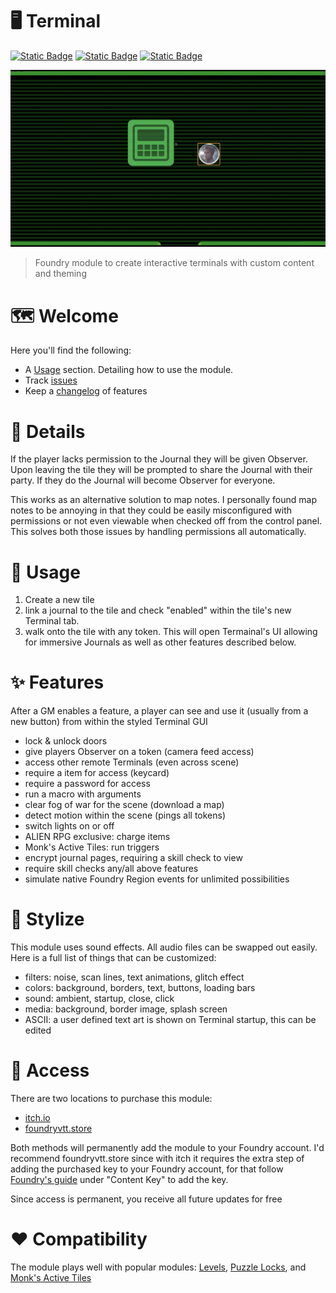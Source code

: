 # 🖥️ Terminal

[![Static Badge](https://img.shields.io/badge/Itch.io-CodaBool-red?style=flat-square&logo=itchdotio)](https://codabool.itch.io) [![Static Badge](https://img.shields.io/badge/Discord-CodaBool-blue?style=flat-square&logo=discord)](https://discord.gg/foundryvtt) [![Static Badge](https://img.shields.io/badge/Foundry%20Verfied%20Version-13-brightgreen?style=flat-square&logo=checkmarx)](https://github.com/CodaBool/terminal/issues)

![Preview Video](https://raw.githubusercontent.com/CodaBool/terminal/main/img/preview.gif)

> Foundry module to create interactive terminals with custom content and theming

# 🗺️ Welcome
Here you'll find the following:

- A [Usage](https://github.com/CodaBool/terminal#-usage) section. Detailing how to use the module.
- Track [issues](https://github.com/CodaBool/terminal/issues)
- Keep a [changelog](https://github.com/CodaBool/terminal/blob/main/changelog.md) of features

# 🔎 Details
If the player lacks permission to the Journal they will be given Observer. Upon leaving the tile they will be prompted to share the Journal with their party. If they do the Journal will become Observer for everyone.

This works as an alternative solution to map notes. I personally found map notes to be annoying in that they could be easily misconfigured with permissions or not even viewable when checked off from the control panel. This solves both those issues by handling permissions all automatically. 

# 📃 Usage
1. Create a new tile
2. link a journal to the tile and check "enabled" within the tile's new Terminal tab.
3. walk onto the tile with any token. This will open Termainal's UI allowing for immersive Journals as well as other features described below.

# ✨ Features

After a GM enables a feature, a player can see and use it (usually from a new button) from within the styled Terminal GUI

- lock & unlock doors
- give players Observer on a token (camera feed access)
- access other remote Terminals (even across scene)
- require a item for access (keycard)
- require a password for access
- run a macro with arguments
- clear fog of war for the scene (download a map)
- detect motion within the scene (pings all tokens)
- switch lights on or off
- ALIEN RPG exclusive: charge items
- Monk's Active Tiles: run triggers
- encrypt journal pages, requiring a skill check to view
- require skill checks any/all above features
- simulate native Foundry Region events for unlimited possibilities

# 🎨 Stylize
This module uses sound effects. All audio files can be swapped out easily. Here is a full list of things that can be customized:

- filters: noise, scan lines, text animations, glitch effect
- colors: background, borders, text, buttons, loading bars
- sound: ambient, startup, close, click
- media: background, border image, splash screen
- ASCII: a user defined text art is shown on Terminal startup, this can be edited

# 🔑 Access

There are two locations to purchase this module:

- [itch.io](https://codabool.itch.io/terminal)
- [foundryvtt.store](https://www.foundryvtt.store/products/terminal)

Both methods will permanently add the module to your Foundry account. I'd recommend foundryvtt.store since with itch it requires the extra step of adding the purchased key to your Foundry account, for that follow [Foundry's guide](https://foundryvtt.com/article/premium-content/) under "Content Key" to add the key.

Since access is permanent, you receive all future updates for free

# ❤️ Compatibility

The module plays well with popular modules: [Levels](https://foundryvtt.com/packages/levels), [Puzzle Locks](https://foundryvtt.com/packages/puzzle-locks), and [Monk's Active Tiles](https://foundryvtt.com/packages/monks-active-tiles/)
